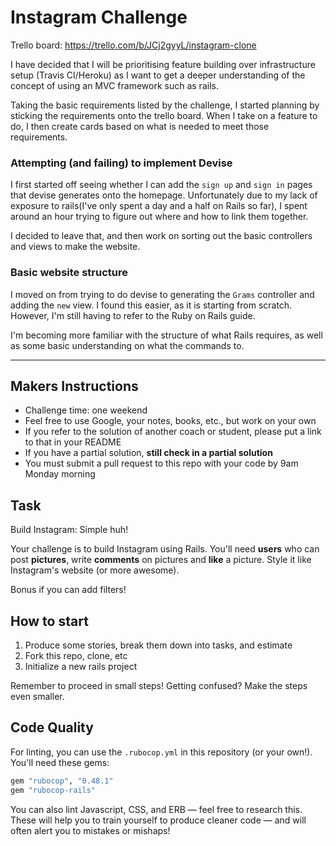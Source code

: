 Instagram Challenge
===================

Trello board: https://trello.com/b/JCj2gyyL/instagram-clone

I have decided that I will be prioritising feature building over infrastructure setup (Travis CI/Heroku) as I want to get a deeper understanding of the concept of using an MVC framework such as rails.

Taking the basic requirements listed by the challenge, I started planning by sticking the requirements onto the trello board. When I take on a feature to do, I then create cards based on what is needed to meet those requirements.


### Attempting (and failing) to implement Devise

I first started off seeing whether I can add the `sign up` and `sign in` pages that devise generates onto the homepage. Unfortunately due to my lack of exposure to rails(I've only spent a day and a half on Rails so far), I spent around an hour trying to figure out where and how to link them together.

I decided to leave that, and then work on sorting out the basic controllers and views to make the website.

### Basic website structure

I moved on from trying to do devise to generating the `Grams` controller and adding the `new` view. I found this easier, as it is starting from scratch. However, I'm still having to refer to the Ruby on Rails guide.

I'm becoming more familiar with the structure of what Rails requires, as well as some basic understanding on what the commands to.




---
## Makers Instructions

* Challenge time: one weekend
* Feel free to use Google, your notes, books, etc., but work on your own
* If you refer to the solution of another coach or student, please put a link to that in your README
* If you have a partial solution, **still check in a partial solution**
* You must submit a pull request to this repo with your code by 9am Monday morning

## Task

Build Instagram: Simple huh!

Your challenge is to build Instagram using Rails. You'll need **users** who can post **pictures**, write **comments** on pictures and **like** a picture. Style it like Instagram's website (or more awesome).

Bonus if you can add filters!

## How to start

1. Produce some stories, break them down into tasks, and estimate
2. Fork this repo, clone, etc
3. Initialize a new rails project

Remember to proceed in small steps! Getting confused? Make the steps even smaller.

## Code Quality

For linting, you can use the `.rubocop.yml` in this repository (or your own!).
You'll need these gems:

```ruby
gem "rubocop", "0.48.1"
gem "rubocop-rails"
```

You can also lint Javascript, CSS, and ERB — feel free to research this. These
will help you to train yourself to produce cleaner code — and will often alert
you to mistakes or mishaps!
